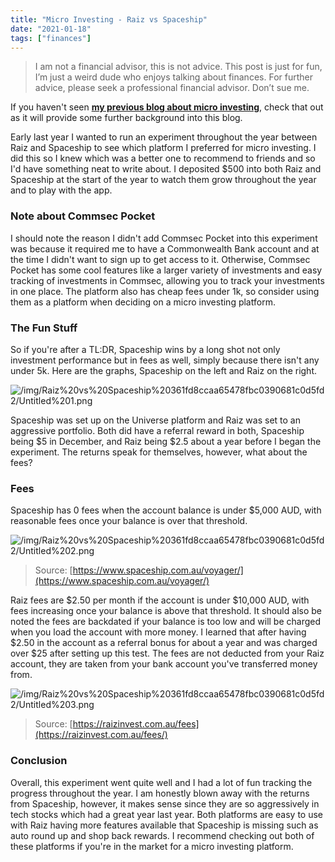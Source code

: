 ```yaml
---
title: "Micro Investing - Raiz vs Spaceship"
date: "2021-01-18"
tags: ["finances"]
---
```


> I am not a financial advisor, this is not advice. This post is just for fun, I’m just a weird dude who enjoys talking about finances. For further advice, please seek a professional financial advisor. Don’t sue me.

If you haven't seen **[my previous blog about micro investing](https://www.0ldmate.com/posts/finance/micro-investing-ca5a01c6853d4e58934f4c2171c84344/)**, check that out as it will provide some further background into this blog.

Early last year I wanted to run an experiment throughout the year between Raiz and Spaceship to see which platform I preferred for micro investing. I did this so I knew which was a better one to recommend to friends and so I'd have something neat to write about. I deposited $500 into both Raiz and Spaceship at the start of the year to watch them grow throughout the year and to play with the app.

### Note about Commsec Pocket

I should note the reason I didn't add Commsec Pocket into this experiment was because it required me to have a Commonwealth Bank account and at the time I didn't want to sign up to get access to it. Otherwise, Commsec Pocket has some cool features like a larger variety of investments and easy tracking of investments in Commsec, allowing you to track your investments in one place. The platform also has cheap fees under 1k, so consider using them as a platform when deciding on a micro investing platform.

### The Fun Stuff

So if you're after a TL:DR, Spaceship wins by a long shot not only investment performance but in fees as well, simply because there isn't any under 5k. Here are the graphs, Spaceship on the left and Raiz on the right. 

![/img/Raiz%20vs%20Spaceship%20361fd8ccaa65478fbc0390681c0d5fd2/Untitled%201.png](/img/Raiz%20vs%20Spaceship%20361fd8ccaa65478fbc0390681c0d5fd2/Untitled%201.png)

Spaceship was set up on the Universe platform and Raiz was set to an aggressive portfolio. Both did have a referral reward in both, Spaceship being $5 in December, and Raiz being $2.5 about a year before I began the experiment. The returns speak for themselves, however, what about the fees?

### Fees

Spaceship has 0 fees when the account balance is under $5,000 AUD, with reasonable fees once your balance is over that threshold.

![/img/Raiz%20vs%20Spaceship%20361fd8ccaa65478fbc0390681c0d5fd2/Untitled%202.png](/img/Raiz%20vs%20Spaceship%20361fd8ccaa65478fbc0390681c0d5fd2/Untitled%202.png)

> Source: [https://www.spaceship.com.au/voyager/](https://www.spaceship.com.au/voyager/)

Raiz fees are $2.50 per month if the account is under $10,000 AUD, with fees increasing once your balance is above that threshold. It should also be noted the fees are backdated if your balance is too low and will be charged when you load the account with more money. I learned that after having $2.50 in the account as a referral bonus for about a year and was charged over $25 after setting up this test. The fees are not deducted from your Raiz account, they are taken from your bank account you've transferred money from.

![/img/Raiz%20vs%20Spaceship%20361fd8ccaa65478fbc0390681c0d5fd2/Untitled%203.png](/img/Raiz%20vs%20Spaceship%20361fd8ccaa65478fbc0390681c0d5fd2/Untitled%203.png)

> Source: [https://raizinvest.com.au/fees](https://raizinvest.com.au/fees/)

### Conclusion

Overall, this experiment went quite well and I had a lot of fun tracking the progress throughout the year. I am honestly blown away with the returns from Spaceship, however, it makes sense since they are so aggressively in tech stocks which had a great year last year. Both platforms are easy to use with Raiz having more features available that Spaceship is missing such as auto round up and  shop back rewards. I recommend checking out both of these platforms if you're in the market for a micro investing platform.
